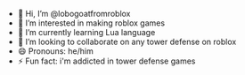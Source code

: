 - 👋 Hi, I’m @lobogoatfromroblox
- 👀 I’m interested in making roblox games
- 🌱 I’m currently learning Lua language
- 💞️ I’m looking to collaborate on any tower defense on roblox
- 😄 Pronouns: he/him
- ⚡ Fun fact: i'm addicted in tower defense games
<!---
lobogoatfromroblox/lobogoatfromroblox is a ✨ special ✨ repository because its `README.md` (this file) appears on your GitHub profile.
You can click the Preview link to take a look at your changes.
--->
